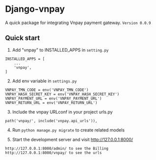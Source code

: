Django-vnpay
=====
A quick package for integrating Vnpay payment gateway.
`Version 0.0.9`

Quick start
-----------

1. Add "vnpay" to INSTALLED_APPS in `setting.py`
```
INSTALLED_APPS = [
    ...
    'vnpay',
]
```
2. Add env variable in `settings.py`
```
VNPAY_TMN_CODE = env('VNPAY_TMN_CODE')
VNPAY_HASH_SECRET_KEY = env('VNPAY_HASH_SECRET_KEY')
VNPAY_PAYMENT_URL = env('VNPAY_PAYMENT_URL')
VNPAY_RETURN_URL = env('VNPAY_RETURN_URL')
```

3. Include the vnpay URLconf in your project urls.py

```
path('vnpay/', include('vnpay.api_urls')),
```

4. Run ``python manage.py migrate`` to create related models

5. Start the development server and visit http://127.0.0.1:8000/
```
http://127.0.0.1:8000/admin/ to see the Billing
http://127.0.0.1:8000/vnpay/ to see the urls
```

